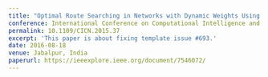 ```yaml
---
title: "Optimal Route Searching in Networks with Dynamic Weights Using Flow Algorithms"
conference: International Conference on Computational Intelligence and Communication Networks (CICN 2015)
permalink: 10.1109/CICN.2015.37
excerpt: 'This paper is about fixing template issue #693.'
date: 2016-08-18
venue: Jabalpur, India
paperurl: https://ieeexplore.ieee.org/document/7546072/
---
```


